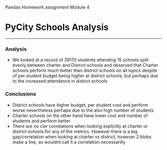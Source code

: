 Pandas Homework assignment 
Module 4

# PyCity Schools Analysis
---

### Analysis
-  We looked at a record of 39170 students attending 15 schools split evenly between charter and District schools and observed that Charter schools perform much better than district schools on all topics despite of per student budget being higher at district schools, but perhaps due to the increased attendance in district schools
### Conclusions
- District schools have higher budget, per student cost and perform worse nevertheless perhaps due to the also high number of students
- Charter schools on the other hand have lower cost and number of students and perform better
- There are no cler correlations when looking explicitly at charter or district schools for any of the metrics. However there is a big gap/correlation when looking at charter vs district, however 2 blobs make a line, so wouldnt call it a correlation necessarilly